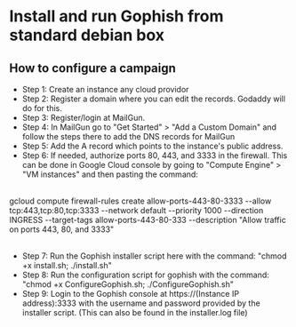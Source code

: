 # Install and run Gophish from standard debian box 

## How to configure a campaign 

- Step 1:   Create an instance any cloud providor
- Step 2:		Register a domain where you can edit the records. Godaddy will do for this.
- Step 3:		Register/login at MailGun.
- Step 4:		In MailGun go to "Get Started" > "Add a Custom Domain" and follow the steps there to add the DNS records for MailGun
- Step 5:   Add the A record which points to the instance's public address.
- Step 6:		If needed, authorize ports 80, 443, and 3333 in the firewall. This can be done in Google Cloud console by going to "Compute Engine" > "VM instances" and then pasting the command:

<br>
gcloud compute firewall-rules create allow-ports-443-80-3333 --allow tcp:443,tcp:80,tcp:3333 --network default --priority 1000 --direction INGRESS --target-tags allow-ports-443-80-333 --description "Allow traffic on ports 443, 80, and 3333"
<br><br>

- Step 7:		Run the Gophish installer script here with the command: "chmod +x install.sh; ./install.sh"
- Step 8:		Run the configuration script for gophish with the command: "chmod +x ConfigureGophish.sh; ./ConfigureGophish.sh"
- Step 9:		Login to the Gophish console at https://(Instance IP address):3333 with the username and password provided by the installer script. (This can also be found in the installer.log file)
